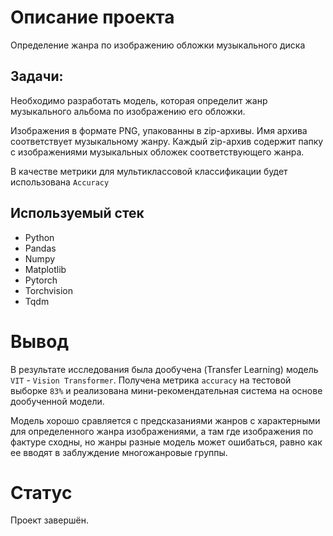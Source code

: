 # Описание проекта

Определение жанра по изображению обложки музыкального диска

## Задачи:

Необходимо разработать модель, которая определит жанр музыкального альбома по изображению его обложки.

Изображения в формате PNG, упакованны в zip-архивы. Имя архива соответствует музыкальному жанру. Каждый zip-архив содержит папку с изображениями музыкальных обложек соответствующего жанра.

В качестве метрики для мультиклассовой классификации будет использована `Accuracy`

## Используемый стек

- Python
- Pandas
- Numpy
- Matplotlib
- Pytorch
- Torchvision
- Tqdm


# Вывод

В результате исследования была дообучена (Transfer Learning) модель `VIT` - `Vision Transformer`. Получена метрика `accuracy` на тестовой выборке `83%` и реализована мини-рекомендательная система на основе дообученной модели.

Модель хорошо сравляется с предсказаниями жанров с характерными для определенного жанра изображениями, а там где изображения по фактуре сходны, но жанры разные модель может ошибаться, равно как ее вводят в заблуждение многожанровые группы.

# Статус

Проект завершён.

